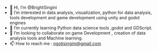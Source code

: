 - 👋 Hi, I’m @BrightSingini
- 👀 I’m interested in data analysis, visualization, python for data analysis, tools development and game development using unity and godot engines 
- 🌱 I’m currently learning Python data science tools ,godot and GDScript.
- 💞️ I’m looking to collaborate on game Development , creation of data analysis tools and Machine learning.
- 📫 How to reach me : ngotisingini@gmail.com 

<!---
BrightSingini/BrightSingini is a ✨ special ✨ repository because its `README.md` (this file) appears on your GitHub profile.
You can click the Preview link to take a look at your changes.
--->
